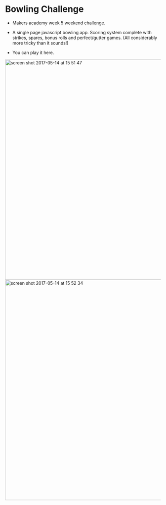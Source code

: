 
Bowling Challenge
=================


* Makers academy week 5 weekend challenge.

* A single page javascript bowling app.  Scoring system complete with strikes, spares, bonus rolls and perfect/gutter games. (All considerably more tricky than it sounds!)

* You can play it <href src=https://allbecauseyoutoldmeso.github.io/bowling-challenge-2/>here</href>.

<img width="712" alt="screen shot 2017-05-14 at 15 51 47" src="https://cloud.githubusercontent.com/assets/25392162/26035053/135bda4a-38be-11e7-939e-87978c21a64e.png">

<img width="712" alt="screen shot 2017-05-14 at 15 52 34" src="https://cloud.githubusercontent.com/assets/25392162/26035041/e57118ca-38bd-11e7-95b0-b3bf607481aa.png">
